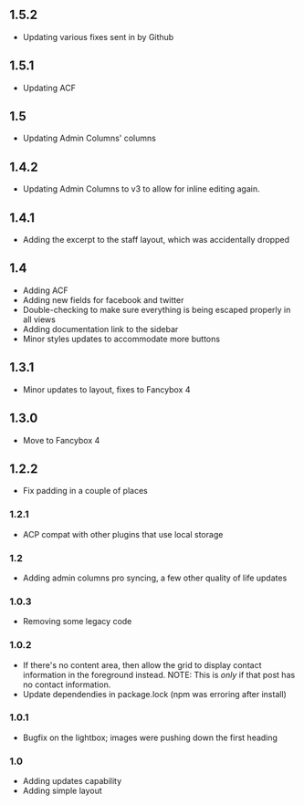 ## 1.5.2

-   Updating various fixes sent in by Github

## 1.5.1

-   Updating ACF

## 1.5

-   Updating Admin Columns' columns

## 1.4.2

-   Updating Admin Columns to v3 to allow for inline editing again.

## 1.4.1

-   Adding the excerpt to the staff layout, which was accidentally dropped

## 1.4

-   Adding ACF
-   Adding new fields for facebook and twitter
-   Double-checking to make sure everything is being escaped properly in all views
-   Adding documentation link to the sidebar
-   Minor styles updates to accommodate more buttons

## 1.3.1

-   Minor updates to layout, fixes to Fancybox 4

## 1.3.0

-   Move to Fancybox 4

## 1.2.2

-   Fix padding in a couple of places

### 1.2.1

-   ACP compat with other plugins that use local storage

### 1.2

-   Adding admin columns pro syncing, a few other quality of life updates

### 1.0.3

-   Removing some legacy code

### 1.0.2

-   If there's no content area, then allow the grid to display contact information in the foreground instead. NOTE: This is _only_ if that post has no contact information.
-   Update dependendies in package.lock (npm was erroring after install)

### 1.0.1

-   Bugfix on the lightbox; images were pushing down the first heading

### 1.0

-   Adding updates capability
-   Adding simple layout

